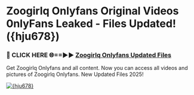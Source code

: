 # Zoogirlq Onlyfans Original Videos 0nlyFans Leaked - Files Updated! ({hju678})

<h3>🔴 CLICK HERE 🌐==►► <a href="https://tinyurl.com/ms9xzufz" rel="nofollow">Zoogirlq Onlyfans Updated Files</a></h3>

Get Zoogirlq Onlyfans and all content. Now you can access all videos and pictures of Zoogirlq Onlyfans. New Updated Files 2025!

[![{hju678}](https://i.imgur.com/PQ7UWWw.gif)](https://tinyurl.com/ms9xzufz)